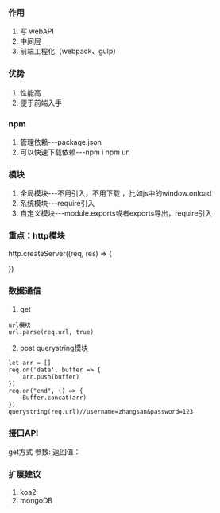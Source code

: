 ### 作用
1. 写 webAPI
2. 中间层
3. 前端工程化（webpack、gulp）

### 优势
1. 性能高
2. 便于前端入手

### npm
1. 管理依赖---package.json
2. 可以快速下载依赖---npm i   npm un

### 模块
1. 全局模块---不用引入，不用下载 ，比如js中的window.onload
2. 系统模块---require引入
3. 自定义模块---module.exports或者exports导出，require引入

### 重点：http模块
http.createServer((req, res) => {

})

### 数据通信
1. get
```
url模块
url.parse(req.url, true)
```

2. post
querystring模块
```
let arr = []
req.on('data', buffer => {
    arr.push(buffer)
})
req.on("end", () => {
    Buffer.concat(arr)
})
querystring(req.url)//username=zhangsan&password=123
```

### 接口API
get方式
参数: 
返回值：

### 扩展建议
1. koa2 
2. mongoDB


